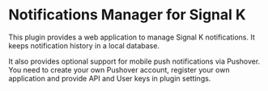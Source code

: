 # Notifications Manager for Signal K

This plugin provides a web application to manage Signal K notifications. It keeps notification history in a local database.

It also provides optional support for mobile push notifications via Pushover. You need to create your own Pushover account, register your own application and provide API and User keys in plugin settings.
